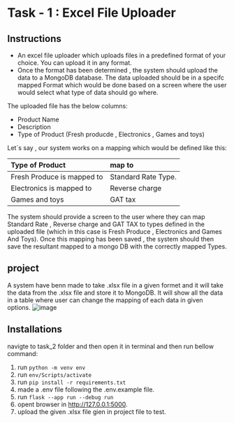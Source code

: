 
# Task - 1 : Excel File Uploader

## Instructions
- An excel file uploader which uploads files in a predefined format of your choice. You can upload it in any format.
- Once the format has been determined , the system  should upload the data to a MongoDB database. The data uploaded should be in a specifc mapped Format which would be done based on a screen where the user would select what type of data should go where. 

The uploaded file has the below columns:
- Product Name
- Description
- Type of Product (Fresh producde , Electronics , Games and toys)

Let`s say , our system works on a mapping which would be defined like this:

|  Type of Product | map to              |
| :----------------| :-------------------|
| Fresh Produce is mapped to | Standard Rate Type. |
| Electronics is mapped to   | Reverse charge |
| Games and toys             | GAT tax |

The system should provide a screen to the user where they can map Standard Rate , Reverse charge and GAT
TAX to types defined in the uploaded file (which in this case is Fresh Produce , Electronics and Games And
Toys).
Once this mapping has been saved , the system should then save the resultant mapped to a mongo DB with the
correctly mapped Types.

## project
A system have benn made to take .xlsx file in a given formet and it will take the data from the .xlsx file and store it to MongoDB.
It will show all the data in a table where user can change the mapping of each data in given options.
![image](https://github.com/TafhimFaisal/tax_star/assets/39499963/7e0a225f-9fcf-4a3c-865c-262a0de93bb4)


## Installations
navigte to task_2 folder and then open it in terminal 
and then run bellow command:

1. run ` python -m venv env `
2. run ` env/Scripts/activate `
3. run ` pip install -r requirements.txt `
4. made a .env file following the .env.example file.
5. run ` flask --app run --debug run `
6. opent browser in http://127.0.0.1:5000.
7. upload the given .xlsx file gien in project file to test.



